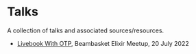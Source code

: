 
# Talks
A collection of talks and associated sources/resources.

- [Livebook With OTP](https://github.com/BrooklinJazz/talks/tree/main/livebook-with-otp), Beambasket Elixir Meetup, 20 July 2022
